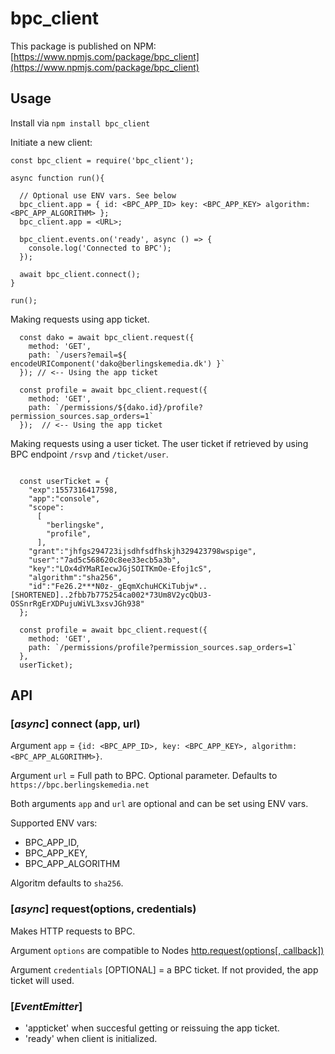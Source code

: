 # bpc_client

This package is published on NPM: [https://www.npmjs.com/package/bpc_client](https://www.npmjs.com/package/bpc_client)

## Usage

Install via `npm install bpc_client`


Initiate a new client:

```
const bpc_client = require('bpc_client');

async function run(){

  // Optional use ENV vars. See below
  bpc_client.app = { id: <BPC_APP_ID> key: <BPC_APP_KEY> algorithm: <BPC_APP_ALGORITHM> };
  bpc_client.app = <URL>;

  bpc_client.events.on('ready', async () => {
    console.log('Connected to BPC');
  });

  await bpc_client.connect();
}

run();

```


Making requests using app ticket.

```
  const dako = await bpc_client.request({
    method: 'GET',
    path: `/users?email=${ encodeURIComponent('dako@berlingskemedia.dk') }`
  }); // <-- Using the app ticket

  const profile = await bpc_client.request({
    method: 'GET',
    path: `/permissions/${dako.id}/profile?permission_sources.sap_orders=1`
  });  // <-- Using the app ticket

```

Making requests using a user ticket.
The user ticket if retrieved by using BPC endpoint `/rsvp` and `/ticket/user`.

```

  const userTicket = {
    "exp":1557316417598,
    "app":"console",
    "scope":
      [
        "berlingske",
        "profile",
      ],
    "grant":"jhfgs294723ijsdhfsdfhskjh329423798wspige",
    "user":"7ad5c568620c8ee33ecb5a3b",
    "key":"LOx4dYMaRIecwJGjSOITKmOe-Efoj1cS",
    "algorithm":"sha256",
    "id":"Fe26.2***N0z-_gEqmXchuHCKiTubjw*..[SHORTENED]..2fbb7b775254ca002*73Um8V2ycQbU3-OSSnrRgErXDPujuWiVL3xsvJGh938"
  };

  const profile = await bpc_client.request({
    method: 'GET',
    path: `/permissions/profile?permission_sources.sap_orders=1`
  },
  userTicket);

```



## API

### [_async_] connect (app, url)

Argument `app` = `{id: <BPC_APP_ID>, key: <BPC_APP_KEY>, algorithm: <BPC_APP_ALGORITHM>}`.

Argument `url` = Full path to BPC. Optional parameter. Defaults to `https://bpc.berlingskemedia.net`

Both arguments `app` and `url` are optional and can be set using ENV vars.

Supported ENV vars: 
* BPC_APP_ID,
* BPC_APP_KEY,
* BPC_APP_ALGORITHM

Algoritm defaults to `sha256`.

### [_async_] request(options, credentials)

Makes HTTP requests to BPC.

Argument `options` are compatible to Nodes [http.request(options[, callback])](https://nodejs.org/dist/latest-v8.x/docs/api/http.html#http_http_request_options_callback)

Argument `credentials` [OPTIONAL] = a BPC ticket. If not provided, the app ticket will used.

### [_EventEmitter_]

* 'appticket' when succesful getting or reissuing the app ticket.
* 'ready' when client is initialized.
